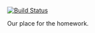[![Build Status](https://travis-ci.com/maxheld83/rethinking-stats-exc.svg?branch=master)](https://travis-ci.com/maxheld83/rethinking-stats-exc)

Our place for the homework.
